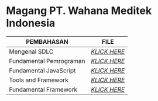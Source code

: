 # Magang PT. Wahana Meditek Indonesia

| PEMBAHASAN | FILE |
| ------| -----|
| Mengenal SDLC |  _[KLICK HERE](https://github.com/Arsyitadevanaya/Magang-WahanaMeditekIndonesia/tree/main/Mengenal_SDLC)_ |
| Fundamental Pemrograman |  _[KLICK HERE](https://github.com/Arsyitadevanaya/Magang-WahanaMeditekIndonesia/tree/main/Fundamental_Pemrograman)_ |
| Fundamental JavaScript |  _[KLICK HERE](https://github.com/Arsyitadevanaya/Magang-WahanaMeditekIndonesia/tree/main/Fundamental_JavaScript)_ |
| Tools and Framework |  _[KLICK HERE](https://github.com/Arsyitadevanaya/Magang-WahanaMeditekIndonesia/tree/main/Fundamental_JavaScript)_ |
| Fundamental Framework |  _[KLICK HERE](https://github.com/Arsyitadevanaya/Magang-WahanaMeditekIndonesia/tree/main/Fundamental_JavaScript)_ |



